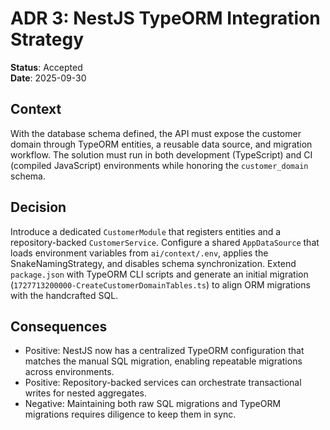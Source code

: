 # ADR 3: NestJS TypeORM Integration Strategy

**Status**: Accepted  
**Date**: 2025-09-30

## Context
With the database schema defined, the API must expose the customer domain through TypeORM entities, a reusable data source, and migration workflow. The solution must run in both development (TypeScript) and CI (compiled JavaScript) environments while honoring the `customer_domain` schema.

## Decision
Introduce a dedicated `CustomerModule` that registers entities and a repository-backed `CustomerService`. Configure a shared `AppDataSource` that loads environment variables from `ai/context/.env`, applies the SnakeNamingStrategy, and disables schema synchronization. Extend `package.json` with TypeORM CLI scripts and generate an initial migration (`1727713200000-CreateCustomerDomainTables.ts`) to align ORM migrations with the handcrafted SQL.

## Consequences
- Positive: NestJS now has a centralized TypeORM configuration that matches the manual SQL migration, enabling repeatable migrations across environments.
- Positive: Repository-backed services can orchestrate transactional writes for nested aggregates.
- Negative: Maintaining both raw SQL migrations and TypeORM migrations requires diligence to keep them in sync.
